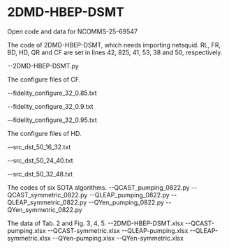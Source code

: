 # 2DMD-HBEP-DSMT
Open code and data for NCOMMS-25-69547

The code of 2DMD-HBEP-DSMT, which needs importing netsquid. RL, FR, BD, HD, QR and CF are set in lines 42, 825, 41, 53, 38 and 50, respectively. 

--2DMD-HBEP-DSMT.py

The configure files of CF.

--fidelity_configure_32_0.85.txt

--fidelity_configure_32_0.9.txt

--fidelity_configure_32_0.95.txt

The configure files of HD.

--src_dst_50_16_32.txt

--src_dst_50_24_40.txt

--src_dst_50_32_48.txt

The codes of six SOTA algorithms.
--QCAST_pumping_0822.py
--QCAST_symmetric_0822.py
--QLEAP_pumping_0822.py
--QLEAP_symmetric_0822.py
--QYen_pumping_0822.py
--QYen_symmetric_0822.py

The data of Tab. 2 and Fig. 3, 4, 5.
--2DMD-HBEP-DSMT.xlsx
--QCAST-pumping.xlsx
--QCAST-symmetric.xlsx
--QLEAP-pumping.xlsx
--QLEAP-symmetric.xlsx
--QYen-pumping.xlsx
--QYen-symmetric.xlsx

